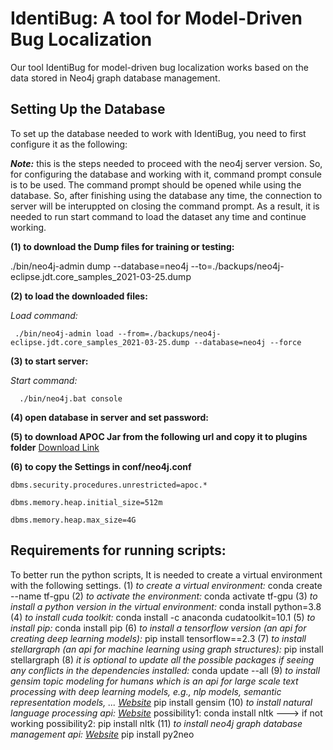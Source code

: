 # IdentiBug: A tool for Model-Driven Bug Localization
Our tool IdentiBug for model-driven bug localization works based on the data stored in Neo4j graph database management.  

## Setting Up the Database
To set up the database needed to work with IdentiBug, you need to first configure it as the following:

***Note:*** this is the steps needed to proceed with the neo4j server version. So, for configuring the database and working with it, command prompt consule is to be used. The command prompt should be opened while using the database. So, after finishing using the database any time, the connection to server will be interuppted on closing the command prompt. As a result, it is needed to run start command to load the dataset any time and continue working. 

**(1) to download the Dump files for training or testing:**

./bin/neo4j-admin dump --database=neo4j --to=./backups/neo4j-eclipse.jdt.core_samples_2021-03-25.dump

**(2) to load the downloaded files:**

*Load command:*

     ./bin/neo4j-admin load --from=./backups/neo4j-eclipse.jdt.core_samples_2021-03-25.dump --database=neo4j --force
    
**(3) to start server:**

*Start command:*

      ./bin/neo4j.bat console
    
**(4) open database in server and set password:**

**(5) to download APOC Jar from the following url and copy it to plugins folder**  [Download Link](https://github.com/neo4j-contrib/neo4j-apoc-procedures/releases/)

**(6) to copy the Settings in conf/neo4j.conf**

    dbms.security.procedures.unrestricted=apoc.*
    
    dbms.memory.heap.initial_size=512m
    
    dbms.memory.heap.max_size=4G
    
    
## Requirements for running scripts:
To better run the python scripts, It is needed to create a virtual environment with the following settings.
(1) 
*to create a virtual environment:*
     conda create --name tf-gpu
(2) 
*to activate the environment:*
     conda activate tf-gpu
(3) 
*to install a python version in the virtual environment:*
     conda install python=3.8
(4)
*to install cuda toolkit:*
     conda install -c anaconda cudatoolkit=10.1
(5)
*to install pip:*
    conda install pip
(6)
*to install a tensorflow version (an api for creating deep learning models):*
    pip install tensorflow==2.3
(7)
*to install stellargraph (an api for machine learning using graph structures):*
    pip install stellargraph
(8)
*it is optional to update all the possible packages if seeing any conflicts in the dependencies installed:*
    conda update --all
(9) 
*to install gensim topic modeling for humans which is an api for large scale text processing with deep learning models, e.g., nlp models, semantic representation models, ...
[Website](https://radimrehurek.com/gensim/)*
    pip install gensim
(10)
*to install natural language processing api: [Website](https://www.nltk.org/)*
    possibility1: conda install nltk ---> if not working
    possibility2: pip install nltk
(11) 
*to install neo4j graph database management api: [Website](https://neo4j.com/)*
    pip install py2neo
